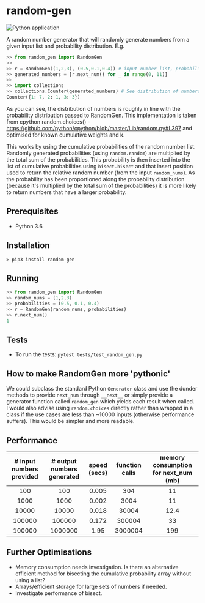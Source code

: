 # random-gen #

![Python application](https://github.com/hp310780/random-gen/workflows/Python%20application/badge.svg)

A random number generator that will randomly generate numbers from a given input list and probability distribution.
E.g.
```python
>> from random_gen import RandomGen
>> 
>> r = RandomGen((1,2,3), (0.5,0.1,0.4)) # input number list, probability distribution
>> generated_numbers = [r.next_num() for _ in range(0, 11)] 
>>
>> import collections
>> collections.Counter(generated_numbers) # See distribution of numbers generated
Counter({1: 7, 2: 1, 3: 3})
```
As you can see, the distribution of numbers is roughly in line with the probability distribution passed to RandomGen.
This implementation is taken from cpython random.choices() - https://github.com/python/cpython/blob/master/Lib/random.py#L397
and optimised for known cumulative weights and k.

This works by using the cumulative probabilities of the random number list. Randomly generated probabilities (using `random.random`)
are multiplied by the total sum of the probabilities. This probability is then inserted into the list of cumulative
probabilities using `bisect.bisect` and that insert position used to return the relative random number (from the input `random_nums`). 
As the probability has been proportioned along the probability distribution (because it's multiplied
by the total sum of the probabilities) it is more likely to return numbers that have a larger probability.


## Prerequisites ##
* Python 3.6

## Installation ##
```
> pip3 install random-gen
```

## Running ##
```python
>> from random_gen import RandomGen
>> random_nums = (1,2,3)
>> probabilities = (0.5, 0.1, 0.4)
>> r = RandomGen(random_nums, probabilities)
>> r.next_num()
1
```

## Tests ##
* To run the tests: `pytest tests/test_random_gen.py`

## How to make RandomGen more 'pythonic' ##
We could subclass the standard Python `Generator` class and use the dunder methods to provide `next_num` through 
`__next__` or simply provide a generator function called `random_gen` which yields each result when called.  
I would also advise using `random.choices` directly rather than wrapped in a class if the use cases are less than ~10000
inputs (otherwise performance suffers). This would be simpler and more readable.

## Performance ##
| # input numbers provided | # output numbers generated | speed (secs) | function calls | memory consumption for next_num (mb) |
| :---: | :---: | :---: | :---:| :---: |
|100                      | 100                        |    0.005    | 304              |           11                         | 
|1000                     | 1000                       |    0.002    | 3004             |           11                         | 
|10000                    | 10000                      |    0.018    | 30004            |           12.4                       | 
|100000                   | 100000                     |    0.172    | 300004           |           33                         | 
|100000                   | 1000000                    |    1.95     | 3000004          |           199                        | 


## Further Optimisations ##
* Memory consumption needs investigation. Is there an alternative efficient method for bisecting the cumulative probability array 
without using a list?
* Arrays/efficient storage for large sets of numbers if needed.
* Investigate performance of bisect.

